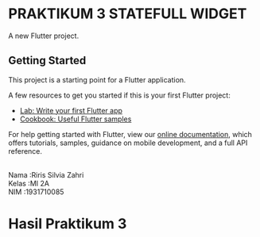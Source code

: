 # PRAKTIKUM 3 STATEFULL WIDGET

A new Flutter project.

## Getting Started

This project is a starting point for a Flutter application.

A few resources to get you started if this is your first Flutter project:

- [Lab: Write your first Flutter app](https://flutter.dev/docs/get-started/codelab)
- [Cookbook: Useful Flutter samples](https://flutter.dev/docs/cookbook)

For help getting started with Flutter, view our
[online documentation](https://flutter.dev/docs), which offers tutorials,
samples, guidance on mobile development, and a full API reference.

<br>Nama   :Riris Silvia Zahri
<br>Kelas  :MI 2A
<br>NIM    :1931710085

# Hasil Praktikum 3

